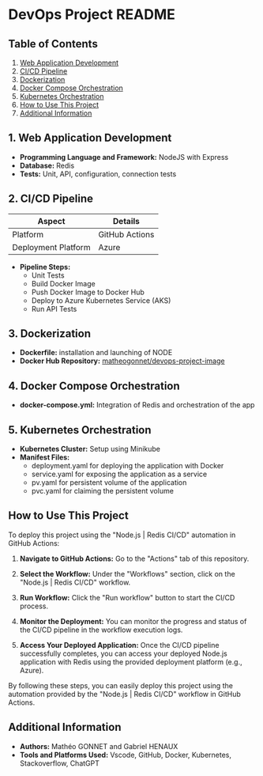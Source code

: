 # DevOps Project README

## Table of Contents
1. [Web Application Development](#1-web-application-development)
2. [CI/CD Pipeline](#2-cicd-pipeline)
3. [Dockerization](#3-dockerization)
4. [Docker Compose Orchestration](#4-docker-compose-orchestration)
5. [Kubernetes Orchestration](#5-kubernetes-orchestration)
6. [How to Use This Project](#how-to-use-this-project)
7. [Additional Information](#additional-information)

## 1. Web Application Development
- **Programming Language and Framework:** NodeJS with Express
- **Database:** Redis
- **Tests:** Unit, API, configuration, connection tests

## 2. CI/CD Pipeline

| Aspect                   | Details                                 |
|--------------------------|-----------------------------------------|
| Platform                 | GitHub Actions                          |
| Deployment Platform      | Azure                                   |

- **Pipeline Steps:** 
  - Unit Tests
  - Build Docker Image
  - Push Docker Image to Docker Hub
  - Deploy to Azure Kubernetes Service (AKS)
  - Run API Tests

## 3. Dockerization
- **Dockerfile:** installation and launching of NODE
- **Docker Hub Repository:** [matheogonnet/devops-project-image](https://hub.docker.com/r/matheogonnet/devops-project-image)

## 4. Docker Compose Orchestration
- **docker-compose.yml:** Integration of Redis and orchestration of the app

## 5. Kubernetes Orchestration
- **Kubernetes Cluster:** Setup using Minikube
- **Manifest Files:** 
  - deployment.yaml for deploying the application with Docker
  - service.yaml for exposing the application as a service
  - pv.yaml for persistent volume of the application
  - pvc.yaml for claiming the persistent volume

## How to Use This Project

To deploy this project using the "Node.js | Redis CI/CD" automation in GitHub Actions:

1. **Navigate to GitHub Actions:** Go to the "Actions" tab of this repository.

2. **Select the Workflow:** Under the "Workflows" section, click on the "Node.js | Redis CI/CD" workflow.

3. **Run Workflow:** Click the "Run workflow" button to start the CI/CD process. 

4. **Monitor the Deployment:** You can monitor the progress and status of the CI/CD pipeline in the workflow execution logs.

5. **Access Your Deployed Application:** Once the CI/CD pipeline successfully completes, you can access your deployed Node.js application with Redis using the provided deployment platform (e.g., Azure).

By following these steps, you can easily deploy this project using the automation provided by the "Node.js | Redis CI/CD" workflow in GitHub Actions.

## Additional Information
- **Authors:** Mathéo GONNET and Gabriel HENAUX
- **Tools and Platforms Used:** Vscode, GitHub, Docker, Kubernetes, Stackoverflow, ChatGPT
